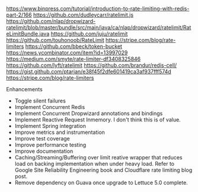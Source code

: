 https://www.binpress.com/tutorial/introduction-to-rate-limiting-with-redis-part-2/166
https://github.com/dudleycarr/ratelimit.js
https://github.com/nlap/dropwizard-ratelimit/blob/master/bundle/src/main/java/ca/nlap/dropwizard/ratelimit/RateLimitBundle.java
https://github.com/juju/ratelimit
https://github.com/touhonoob/RateLimit
https://stripe.com/blog/rate-limiters
https://github.com/bbeck/token-bucket
https://news.ycombinator.com/item?id=13997029
https://medium.com/smyte/rate-limiter-df3408325846
https://github.com/lyft/ratelimit
https://github.com/brandur/redis-cell/
https://gist.github.com/ptarjan/e38f45f2dfe601419ca3af937fff574d
https://stripe.com/blog/rate-limiters


Enhancements 
- Toggle silent failures
- Implement Concurrent Redis
- Implement Concurrent Dropwizard annotations and bindings
- Implement Reactive Request Inmemory. I don't think this is of value.
- Implement Spring integration
- Improve metrics and instrumentation
- Improve test coverage
- Improve performance testing
- Improve documentation
- Caching/Streaming/Buffering over limit reative wrapper that reduces load on backing implementation when under heavy load.
Refer to Google Site Reliability Engineering book and Cloudflare rate limiting blog post.
- Remove dependency on Guava once upgrade to Lettuce 5.0 complete.

